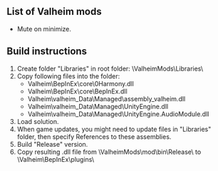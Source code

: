 ## List of Valheim mods
- Mute on minimize.

## Build instructions
1. Create folder "Libraries" in root folder: \ValheimMods\Libraries\
2. Copy following files into the folder:
   - Valheim\BepInEx\core\0Harmony.dll
   - Valheim\BepInEx\core\BepInEx.dll
   - Valheim\valheim_Data\Managed\assembly_valheim.dll
   - Valheim\valheim_Data\Managed\UnityEngine.dll
   - Valheim\valheim_Data\Managed\UnityEngine.AudioModule.dll
3. Load solution.
4. When game updates, you might need to update files in "Libraries" folder, then specify References to these assemblies.
5. Build "Release" version.
6. Copy resulting .dll file from \ValheimMods\mod\bin\Release\ to \Valheim\BepInEx\plugins\

